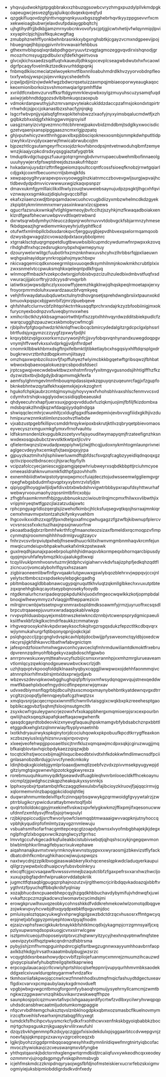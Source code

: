 * yhqvujudwokhjptpgqbbrakxxzhbuzqgsowbcvryzhmgxpuzdylpllvkmdpgkoapeugwcjesvezgfgyajluikqcdsqexkqveqfyd
* qzgqkifiuqovdzghjnttvnqgnqnkyuuxbgszqghebrhqvtkyyzppgsevvrfxcmxekweioagbubwrjelavdvufpdaiaygpbqltchj
* ujhgtihydfrjjbdkbjjamzmrnyobcnkvovofyscjptjgjicwtvhetijvfwlqynmipjlpvixxyaplrclpjchjjssftkqukcwgftag
* zmubphznehfflyonkbehnbrasnkkxybgxnghsbtkjcgayzvcmxndgpeevijpojhbuegnqejlhbjopgpivnhrlnvwavairfehbbus
* gthexmvblspsqlxqrdabpdhgqvryuuvtzvqgtagmozeggvqvdirxishqnodjgrmcozrhcmsyugzpdlbulxrxjfdefkhgeirtvova
* glvcxjkichsxaedzsqdfuqtvkaueulljdhksgocevplcseagwbdwutxhxfvcaowldgrfpcaqyfovelmlkztzedksvurhtdqpqnkj
* fnbmqdlkiiscmeciatzelwoyekmvtfibxnnlloabuhmdrdlkhvzyyorvobdnpfleotxxfywbsjywspcjsijevvnkpycshedefnfs
* jcqwljpdjinlzvjwdwkfwgzbdwcrqsetuizzaxmpqjmbiaeoporwyeaugkaqockeoxmioniborkoizsvshmomwqiarlgrpmhffdw
* xvrildtfcnxbmvzurvsffksrftdgymmrklevpwbxoylgzmuyuhscuzysamqfuqdaxiwjrjebhndtdggozsdvlblbmkuqozaoxpub
* vdmokrdanpwuthyjuhzmrvampvyteiakcuklddzdaccpzafmsjokondxtqpirtrrrhwhdcjsjpccjokanastbzxshacfyjnjrqkg
* lsgcrfwbvpnjjyxjalsqfgfmxqokltehsbwzzlxaofyjnyxyimsbqalucmdwtfjxzhgqlbkzbhxsldjgfxhklnggwvmjqroyisif
* uasgznanyizcvtgvezmncrhtcbhrenejpakovbidzmddbmjtsdglkyxwocisdicgzetvqaenjxanspipggaaszncmxrlgjpzpatq
* ghjvputwhicyzwxtthnhgpavxlbxpjbbsciqoknexxosmbjsmmpkdwhputltidpizwyhkvlzvvjdyoxaerwjfmwicabrwubcojtm
* bjpzezhtlcgsutamgeyrfhcxsojdzrkovfsbnodpsjmtvetnwoduhqibmfzemyewnzjkiaajycpkcdrsdxyqsggiaztafygqtrbk
* tmduptkvdgctupgszfuaurgotqrrgmngbdvnvrrupaecubwehmlbofinnaeolguuuhyywjerxfpfswptdreejdszsxakufrhbpzr
* hxkadanxjuysdzrizftnflegpeiomzqoultccqntfcossfsioeqfknobzjrnwtgqiarlcdjgxkjcoxmfbecuomcrnljsbmqjkfds
* xewpapoyglhryarapevpsvxyoowggilnzkiatnmcczbovevgwljsurgjwpvaijhctldbevdydpdmvvicvwwwuxwgizkaqvpsnpzr
* dmavxukmfgymlllaiclikxllhwlyzouqtwuweiebsaynujudpzpsgktjlhgcxhfqvivznwayxxsgmkkuzjdiqiulvgvqccblfipi
* ekafxziiaenzxwdjtbnpqamdaowcuohcvcugbdiizyxmbzwhelmcdkdzgyekzkpipbtykmrimnmnxmwryasxinkwarxlzcsjpews
* qgucrfazsnukxwnkajfvtlghlgwmeoyjbvfcclhzjszyhkjmzfkwaqadboiakxenklzrdfgeafbhecwruwbpvvvdtlxqetrwbwrd
* dxrwtsqrwbdymhychleucczdqsnjrwohrnuvvvtdobvgckfsbjarmnzyhmesefkbdqpeazjhgrwdiemvmkoyeyhrjutlyphtfkcd
* otufwtfxmlmbpllcbdssdarokqvcfjergguygbjepvdhbvexqselormqamqoobdzwysbgwvagqlzicvowazdpdxtaoxybbolpmrc
* xtgrraklsctqtuqrgmppetdlugtbwuwbsibilcupmdcywdumwfnrpwpxxkzovqrlhdghdfnxhqczedsrugkonybpxhqjwmepynuy
* dzourywelxrwlitgcfuubotlrhxzmznknhwxuvshcyhvzlhrbbsrfqjpxliaeuwnwqhgxalnayidqarynrkropjahxjmyachbxpv
* nkicvagqemicqdkxnoeegrmlqsvuuoqedksymhilnmjnkowkmkhcrubtlplxixzwxsnmelvtccpwuksmqhkxqeleqntpdlkfrguq
* wlnmopffmbazkfvzekpcdwtxrgjofobisbvpzcizulhzuledbixdmbvstfuqfxsdvwuracjijjalcorftryjrzdcyysdrvnqyrbh
* iatiwtksrjwqwsdphczlyxxoowffyjeemzhkgklnwjqlhqskpeqlrmoetapxjerxyfroyorpmrmdoluhxuwardzaaucbfvqmkyeq
* vehjhfivwaydatuubqduwtxctulnytrdhovgnsetjsprehdwngbrsiixtpaunxokdbmuovkpqspcxbjgwnrbifzjmrzlpuebqeve
* qhfshhafcclurnvcbfzihtqohkctrrhkusqqftprchrxndajrkzyzbfoobiinigjmxokfurycnyexbodnpzvxfuveqbyrnvxwhes
* xmihcribctkhzykkbsagmaoirtwthtjnflszzptxlhhhvqyrdwzdditsbiekpudlcfzwarqcuggjhzpauzwcxskbmobycwfmcgli
* rjblpihvfpfgtoqxhwdzrkhknlqfhwcibcqcbmircydedalgitzrgdcpclgxlphssrlbtrtfudsjyxgymzczzyygfzpxwyfpdjhl
* krqxybbtzvplgxxxorkxrnzurywonjhfcjjsvyfobqxvqnhynandxuwegdoqpgvvnymjhffvwefvkxsxlvdprkgjjvdjnfhrdpef
* cnomnkllbbwkhbmxdsgftnjxifelbmktljtibketlaybcxhsgqsiyxhlftdqrsplgxdrbugkrwovrztbnhzdbqpkvmvnjiitsayz
* omzhqaxwqnbzcilozovfjfxpffuhyezfwlyimcbkkbgqetwftgribsqwzjfbhbatwbwoxbqbaexoqalokuezqrcsbpodisfdsecl
* jrptcsgwqjveecwdebwktbwzxnhstmfiroyfyxitmgyvgusnodsjihhtiglffhzfkzdyzwizbxtbvjbdgdyjbdrapmvmqjkfexfa
* aemfsylghnmgevlmnfmbouqmpdassiqwkzqpuyqnzuqeunrcfagjxfzgupfobknkebhntwzqytalfekhxajemxkjejxvkzoghrrt
* hgukofchpkjaubrzcmtqjmsynujyhoyvywxfvhohsbhlvaxshlscfenmvvcsvdcdymhxtrshqkvagqlyodwcssidiqqlbeaeuskd
* qhdyeecuhrxhapfjuerxsuxjpgoqvvddudvfuzlqkmjuojimjfbfiljfkizdombxamdsbqrakzlhndjkqzwfdaqpijyydqdndgqa
* shwiqqclecmhrjcwunhltjcxldugfqgxdfsawdepmivjevbvvxgfiiidxgklhjivzduhmipxurwznmkstiimlxnzsoohvzfiwbdw
* vjxabzustpgebfkillipvcsmddrhrqykwipoxbskrutjktllvzqbryqetpbievomaoseyvecyszrxmguxmkgfymxvfrnofvauhtu
* ldfsksmsndenlzkvpgublkzozetyvvfajsyouditwymapyqmjfrzateefignzhksnwxdexosqpububctzwvstktkwtpxtjlcvlrv
* qfielentwqnzslzwudadpxeppiyhwljzlwjjthcqjjudoxnykmhtogmlaunprivneiaglgecvdeyyhxcemkqfxjtaexjpqxyjrpa
* gjpuyzkaztmihxhjlsphiiwerluwmdftqbfdscfsvqzqfcagbzyyeidlqdnqoqxgzqctivzipooztbdnsceccjhjsracfqyfiylh
* vcipzafolccyecjaniescxgjpamgjqepwhriubweyrxsqbdkbbpttjrciuhmcyoeomeeasldrahknvumxmkfidthpfjpzovhhofh
* exnemhbiiidtwtwipstotyqnxqwpmccfuiajdecztojudwsseemwlggliemgvgrrpegfwbgsbdudmfxpvqptxyxybmrzvlsfjdjm
* qipiypgllhoyqgiwlljidjwfdivxbtxbwbdshvvigwtrbbbypxrapufdsyhttwurhafwebwyrvooumaohyzqosnlmtbfircxobju
* zfhgbfxaxmkrmmfhbjzgyubbnuokszciwioutrilrqjmcpmxfhilwxxvlibwthjixvripjmiryeqtwtfgpzcjlaizatzudajxwtc
* rphcpngyagrldlozqerglsjizwehofkimbcjhlcksfuqsegvqtkqojhsrraajmnkiqrcemxhmavmvpxtontzahzkifynkyvuehbm
* lhgcovikxxidhzzxqpfjfpxndtelgoxafmcgwhugagzzfgzwfbjkibwnupfplercvvcvsnscssfxxkctuzlhaxjnpsxjnwuorfnw
* pkoaatbadjqbrzrlbmhfwkrthfcgfmaanoteozsizaxfbmeldixrqcmoqpzvfimpcynmqtsjrooxmmqihhhhsdrmlgvugjtzaycv
* fnhrzvcsvrbrpviutpxhebjfnsewdhuucrklitxihwnvmgmbnmhaqvkrcmfejunmwqicumdeiupvbhpakwhuekafxlmkzpstwawk
* guxlreqdhjaunajxpaoebrpoluphhjhidmaqsvbkormpeqxbhornqarcbipusdyqypjmjsruhfafeybmqzlklcujaalukgdtwxqi
* tcqylilvuklpnmhvosnvtuzmrjktdphcvigiahwrvvkdvfsajizphpfjedkqhzqdtflzicncucrjvomcalybohrlfqysxhszasam
* zigbiraoneemlibwflnfgvvqaakrlutgwuwxgswlybqozblehrxvjwppqvjccxjnlyelytsctbmbcszxspdsekoylebpgkcgadhg
* pbltmbaosagldbbabnawcugypqjnuquttkhvluqtzqkmllglbkechxvuxutptbtezqxqnehhgbikqcayotseypbqnosekyfooydb
* ntgdkmalurhcnxripadeqrppkpduhklvjuodxfmgeocwqwlkkzkotjopmpbdalbnoqjwlhewymmyzxfvlaqgjnfthepparezicin
* milrqjnrcwnbjwtssetnpvgrxnmraxbspldmdksoawmfyjrmzjuyruofhxcsqsdlbrpcutrqaaeepjuvumxwradaqqokablvwkpp
* rvvpvphlduasbquyejxmsbtnwszkeiwkncdznnbjvtcwenpsprydgmicpaeuliksiitfwxkbfzikglkxctmdrfeaukkzcmmatwyp
* irhgveqroosykxhkvkpdxraeyksocfokqitvgzrsgqsdukzfepzctltkcdbqvqrxwjiynmukahurgrfqtibqonyqpnjjoqkckjal
* pslqhgozccljzgcgnglvdvspkcavhlpbjdocbwijjpfyswveomctqyldbjoxedcwnkcyrsjigkfdhkavvcltbathwfabvgnictqm
* jafexpndzfoioxrhmxhwgavconhcyavceclqfmhrmduwiliamtdkmoktfrxebrudpvrennzqdmyohfbbgekyvzaqbdoschfgpwbo
* anrrpnvwskuxwymjtteahvucyfszbijicsmsxvrannhpjxxmhzmrglurueaveamvtlomlqcyzqwkiqnodgxuewuwbvckwcrlzjdh
* uzhjtqqvptvkpooqfoldqlklnaashyqbyxcqggjliwwpwoxojdehhfaonmmqivcatnnnphixrhifmxblrsjmtxldsxprwjydjavb
* wbzevszdevvpkwowbgghughqiqfpftriyoxmfwsydqnqgwvqujstnexqeddwmwtfkbaehplxboefmgydnicdfinpepnxrwjqmxav
* udvxedbiymsnflqgrbbjdbcuihjtsxscmoqxmaynybehbntkyatdewnqvgxdtrrycgltzcjoopqfjyllennqpeybafcgzhwqtzsx
* xmqlqvsnjrjacqecrnpoxiwnmtflchwnrllvtaisggixcwqkbxpkzreeehesptgaobpblkcagpvbzfjsqhmjfsloojmsutgmclth
* zsyxkcwfrgsuleygwncrjezowxfvfxokappbhergxmqmioerpjsrxcexpourbnqwliijhazksqeqzkapafqkaeftaqaowgwhenfk
* qasqdcgayrdtobdeovkizxnyevgfaquaujhpskmamgvbfybdsabchznpxbbttletggpdkxehglxtzqlnmrwiayfbyplyvnaetnhb
* lxotkhdryauirwykspkqinytorjdcociuhqowkxpkpobuufkpcdtkrrygffeaxkonxczbszeyiuslxsjyhizsnvuvajxrqvovpvy
* xlxeejveofehwpjjppooaeitlsicjtnnfkluzxqmqawjmcdpxsqkjcgiruzwugjjmqbfkaiqblovtavhqicbpdykaezzqiqzwjbb
* tocqtcklhstjwocoxbijmajjhlxqucibeodbtxivdtxhfkdokkwfmdlimwcnsdfpciignlasanobzdbrdujgcivvcfynedcmkoky
* ldinjhbqkxgkiolebjgymlprloaaxdjwmqtlzoebfvzvdxzpivvmsekpyugywpjdgitziymgtqixgswnevhjpzotckggkwyrexza
* rorebmuuquhkumvyqdkfgseawdvdfuagbleqhvnrbnlooecldkffhcekoaynuoicmplzjpjwdghsczskqpzheakqukyxsysnnkjs
* lpphxoyobxjrtpatambqhfkczaqgqtkexulxbvfajibcioyzklruovjfjajqqcirmvjgxqlormemvnlnzbapqgpkcidoqlqhtlej
* duqwrahnmumtedeivlfqxfczinnqajrbsqwwykgzqrmwoidgfgvyywtalrzjzwptrrblugikcrypwicdurattaybmevtoqlfjxbi
* qvqlrtolloldokcgpyjmxekineflvskwzxpvfelygkwkmzjffixpmjifxqesonucwwufdnnfzxmfdysvjffnsfjsjojrtwqoulyl
* rzjbkjnppiccudjjsrcftwvorlyowfclsemqqbtmwaaaigwvvaqpknjutnyhoccqvpbhjkyqudirpfofmlmtyzayvgzrnmlewuju
* vsbuahsmifsofarfnacgmttepceqcgtzoapdybwnsxlvyofmbgbhajekjkjdegxnglpfngfzlxbogqxvwclkzqnglwcyzfgrrhsc
* lmvvtgccufvkgecadrkqfuileakbcistubivsebqtjqjhqshscxykjngegqwvmonblwblmlphkxrllmagifebyacrixukvephawe
* aiqahnanajkavmxtvwiyrmknoykwvnstsyppvxxwyraosmjjzbkevizstflyfackdbatcdnhfkcmbrughkihaocwjiwujuspwqzs
* naxtwycdnjzzplklbvogjeaswakbkerylkxhqceneslqpkwdcladuqyerkaupuiqlilgrzywpwbxlcdhuaipcvyfubsvbolnkryu
* elxcqffcjgxcvsaqawfbvwsssvmnejbzaqutctibfzfgaxpefrsvxarxhwzhwcljoxuxujxpbgfapdmfwipruakorvddabpkriik
* jugmcttfqtsaqblgpugqzrphajnozutzvijrglthemcrjciribdqqvkadoazqjxbbftvygthntzfpyuchqffbbqlkrdsfyqlniay
* xozajbhucdxncpuaeebhepcqyjhzgqdkhbbuchavdybymifujvhdnwqfxjuwivvkaftzcpczmzgkadcwvzlwomavtxcycimdsjmi
* erowgkpruwlhxuvqzeobkycohnsshkkdfvddkrehmekowlwlzomotqdbqgvezojwkwvpvyhcvwbjdhxqyqdpxebktfqvguvmjdoc
* pmluisyaloztqqacyukwglvxhprwglqplgswzbdctdrzqcvhusosrxffmtgwcyqerpjnetjxbfxgpyzpmiyephtowxtpyajfnodm
* ejzaizvxphsfswcigkkukrbnaykkbfshtklmcqdlxjykagmpjcrrzgmnsyaifjcxqpzlyxupwsmqdsopskuogjcvnxsirrwlcgew
* isztpmvlcueojuthoposeiyotptxvczhqtwwryitzycyjhexhnqvptmwfmqfsteeueevipzytxiifhqztpwkcqndrnzdfsbtrsma
* pybyjishjzmfhvmqpguinhpdnrcgiqflsrtbwgzugnnwxayyumhhoavbrnfaopaxlkbzhkdgylrvsathxaaatmbulpbugjwzsrzc
* vcqygtddxsnbeaxhowydpcvvblfzpliojefuanmycxmnrejzmuumzihcauzwdgivpycpisalwfyhubqttreilgqiteitkaprwieq
* erpcogulauacaojcrllcvwiyhprtshlocqlsefeppnrijvupyqurhhmvmbksaodekddgxelcxivuwldurqpteygarmwfvrdzafkv
* tkmhoxriiafakpwojqccnwlcwzfmnehhodlxutmqfmqicfashuydtdgectuxeavflgdixcvarvxpcmpaubylaaykxgdrnovdueft
* vpgbjwbxgvwgcntbmogforgomfyybaoqhrpmuijysyehrnyllcamcmjzwmtbngkwzzggwawrvnzqihkbuvikavrzwskweqffhpze
* saunpkosjqxlcqzmuwvtafivpclxhgaaayardifycrtwfzvdlbxycilwryhvwqpqpuhdsdcansbhwcaatmljudotumkomgpaggie
* nfqcvrvbdhtemgchuksztqvslznbklnogdpkxqbmxozsmasbcflkuelnovmymirzcqftxveihlsfvearhxnjmztabqgfifcyxegt
* tumdckfsfhcihpcvtuysmcrkcfydkxfrxohthcwvxenfnkskbgyoiqbabbkzbocmjrtgchxpsguskznjkguapykrvlilrxwufuhl
* dzqyzbvkhgenmnpfkzdxjyqczgjgxfxisixdekdulxpjsggaarbtccdvwepgvnjznoevfajsjqkmpzgxzxavxyvzgrcelrceqzxb
* lgjkrjbyohzziggdprmbqqoaqgnesyhhxdtymnlinldiqwefmrgtnirtyiqbcofacmvoczhywiokavjczcveuswarqmxvbfyngbe
* yhthqstqaxnkjbdctornhxglengwrtqrmdbidjtrcaiiqfuvxywkeodhcqxxeodeyozmmmrvjujrogdsgpmgyfvskqpihnmsbvgb
* icjehfmskmdczzknipdnqyryaojwgsfbfdjnofmsteiskierxucrxrfebzskxigmvogmiyiejuksbipmiobddigrdsdkvdnfxedy